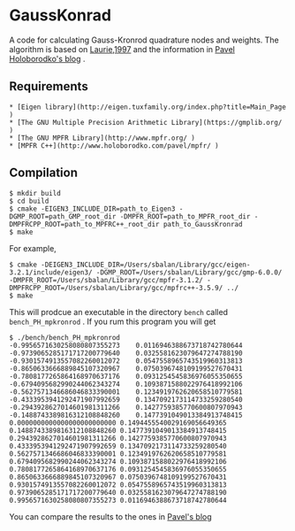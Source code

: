 # GaussKonrad


A code for calculating Gauss-Kronrod quadrature nodes and weights. The algorithm is based on [Laurie,1997](http://citeseerx.ist.psu.edu/viewdoc/summary?doi=10.1.1.192.3713 )  and the information in [Pavel Holoborodko's  blog](http://www.advanpix.com/2011/11/07/gauss-kronrod-quadrature-nodes-weights/ ) .

## Requirements

	* [Eigen library](http://eigen.tuxfamily.org/index.php?title=Main_Page )
	* [The GNU Multiple Precision Arithmetic Library](https://gmplib.org/ )
	* [The GNU MPFR Library](http://www.mpfr.org/ )
	* [MPFR C++](http://www.holoborodko.com/pavel/mpfr/ )

## Compilation

	$ mkdir build
	$ cd build
	$ cmake -EIGEN3_INCLUDE_DIR=path_to_Eigen3 -DGMP_ROOT=path_GMP_root_dir -DMPFR_ROOT=path_to_MPFR_root_dir -DMPFRCPP_ROOT=path_to_MPFRC++_root_dir path_to_GaussKronrad
	$ make

For example,

	$ cmake -DEIGEN3_INCLUDE_DIR=/Users/sbalan/Library/gcc/eigen-3.2.1/include/eigen3/ -DGMP_ROOT=/Users/sbalan/Library/gcc/gmp-6.0.0/ -DMPFR_ROOT=/Users/sbalan/Library/gcc/mpfr-3.1.2/ -DMPFRCPP_ROOT=/Users/sbalan/Library/gcc/mpfrc++-3.5.9/ ../
	$ make

This will prodcue an executable in the directory `bench` called `bench_PH_mpkronrod` . If you rum this program you will get 

	$ ./bench/bench_PH_mpkronrod 
	-0.9956571630258080807355273	0.0116946388673718742780644
	-0.9739065285171717200779640	0.0325581623079647274788190
	-0.9301574913557082260012072	0.0547558965743519960313813
	-0.8650633666889845107320967	0.0750396748109199527670431
	-0.7808177265864168970637176	0.0931254545836976055350655
	-0.6794095682990244062343274	0.1093871588022976418992106
	-0.5627571346686046833390001	0.1234919762620658510779581
	-0.4333953941292471907992659	0.1347092173114733259280540
	-0.2943928627014601981311266	0.1427759385770600807970943
	-0.1488743389816312108848260	0.1477391049013384913748415
	0.0000000000000000000000000	0.1494455540029169056649365
	0.1488743389816312108848260	0.1477391049013384913748415
	0.2943928627014601981311266	0.1427759385770600807970943
	0.4333953941292471907992659	0.1347092173114733259280540
	0.5627571346686046833390001	0.1234919762620658510779581
	0.6794095682990244062343274	0.1093871588022976418992106
	0.7808177265864168970637176	0.0931254545836976055350655
	0.8650633666889845107320967	0.0750396748109199527670431
	0.9301574913557082260012072	0.0547558965743519960313813
	0.9739065285171717200779640	0.0325581623079647274788190
	0.9956571630258080807355273	0.0116946388673718742780644

You can compare the results to the ones in [Pavel's blog](http://www.advanpix.com/2011/11/07/gauss-kronrod-quadrature-nodes-weights/#Tabulated_Gauss-Kronrod_weights_and_abscissae)


